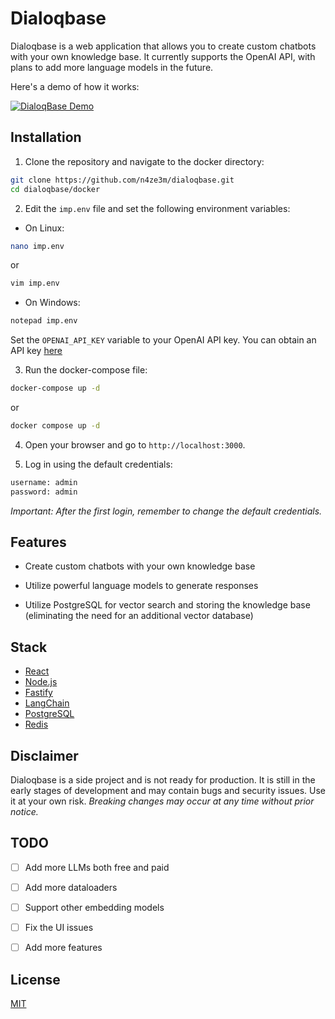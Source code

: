# Dialoqbase

Dialoqbase is a web application that allows you to create custom chatbots with your own knowledge base. It currently supports the OpenAI API, with plans to add more language models in the future.

Here's a demo of how it works:


[![DialoqBase Demo](https://img.youtube.com/vi/Kktfs8JI4yI/0.jpg)](https://www.youtube.com/watch?v=Kktfs8JI4yI)

## Installation

1. Clone the repository and navigate to the docker directory:

```bash
git clone https://github.com/n4ze3m/dialoqbase.git
cd dialoqbase/docker
```

2. Edit the `imp.env` file and set the following environment variables:

- On Linux:

```bash
nano imp.env
```
or 

```bash
vim imp.env
```

- On Windows:

```bash
notepad imp.env
```


Set the `OPENAI_API_KEY` variable to your OpenAI API key. You can obtain an API key [here](https://platform.openai.com/account/api-keys)


3. Run the docker-compose file:

```bash
docker-compose up -d
```

or

```bash
docker compose up -d
```

4. Open your browser and go to `http://localhost:3000`.

5. Log in using the default credentials:

```bash
username: admin
password: admin
```

_Important: After the first login, remember to change the default credentials._

## Features

- Create custom chatbots with your own knowledge base 

- Utilize powerful language models to generate responses 

- Utilize PostgreSQL for vector search and storing the knowledge base (eliminating the need for an additional vector database)

## Stack

- [React](https://reactjs.org/)
- [Node.js](https://nodejs.org/)
- [Fastify](https://www.fastify.io/)
- [LangChain](https://langchain.com/)
- [PostgreSQL](https://www.postgresql.org/)
- [Redis](https://redis.io/)

## Disclaimer

Dialoqbase is a side project and is not ready for production. It is still in the early stages of development and may contain bugs and security issues. Use it at your own risk. *Breaking changes may occur at any time without prior notice.*

## TODO


- [ ] Add more LLMs both free and paid

- [ ] Add more dataloaders

- [ ] Support other embedding models

- [ ] Fix the UI issues

- [ ] Add more features


## License

[MIT](LICENSE)
